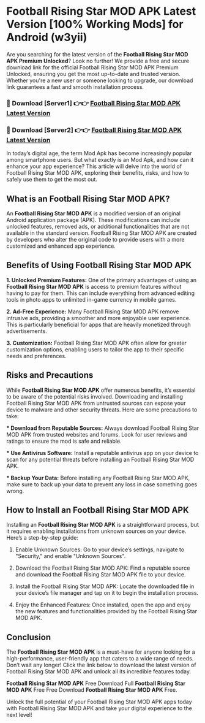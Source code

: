# Football Rising Star MOD APK Latest Version [100% Working Mods] for Android (w3yii)

Are you searching for the latest version of the <strong>Football Rising Star MOD APK Premium Unlocked</strong>? Look no further! We provide a free and secure download link for the official Football Rising Star MOD APK Premium Unlocked, ensuring you get the most up-to-date and trusted version. Whether you're a new user or someone looking to upgrade, our download link guarantees a fast and smooth installation process.


<h3>🔴 Download [Server1] 👉👉 <a href="https://getmodsapk.pages.dev?q=Football+Rising+Star+MOD+APK&ref=4R3">Football Rising Star MOD APK Latest Version</a></h3>

<h3>🔴 Download [Server2] 👉👉 <a href="https://getmodsapk.pages.dev?q=Football+Rising+Star+MOD+APK&ref=4R3">Football Rising Star MOD APK Latest Version</a></h3>


In today’s digital age, the term Mod Apk has become increasingly popular among smartphone users. But what exactly is an Mod Apk, and how can it enhance your app experience? This article will delve into the world of Football Rising Star MOD APK, exploring their benefits, risks, and how to safely use them to get the most out.


<h2>What is an Football Rising Star MOD APK?</h2>

An <strong>Football Rising Star MOD APK</strong> is a modified version of an original Android application package (APK). These modifications can include unlocked features, removed ads, or additional functionalities that are not available in the standard version. Football Rising Star MOD APK are created by developers who alter the original code to provide users with a more customized and enhanced app experience.


<h2>Benefits of Using Football Rising Star MOD APK</h2>

<strong> 1. Unlocked Premium Features:</strong> One of the primary advantages of using an <strong>Football Rising Star MOD APK</strong> is access to premium features without having to pay for them. This can include everything from advanced editing tools in photo apps to unlimited in-game currency in mobile games.

<strong> 2. Ad-Free Experience:</strong> Many Football Rising Star MOD APK remove intrusive ads, providing a smoother and more enjoyable user experience. This is particularly beneficial for apps that are heavily monetized through advertisements.

<strong> 3. Customization:</strong> Football Rising Star MOD APK often allow for greater customization options, enabling users to tailor the app to their specific needs and preferences.


<h2>Risks and Precautions</h2>

While <strong>Football Rising Star MOD APK</strong> offer numerous benefits, it’s essential to be aware of the potential risks involved. Downloading and installing Football Rising Star MOD APK from untrusted sources can expose your device to malware and other security threats. Here are some precautions to take:

<strong> * Download from Reputable Sources:</strong> Always download Football Rising Star MOD APK from trusted websites and forums. Look for user reviews and ratings to ensure the mod is safe and reliable.

<strong> * Use Antivirus Software:</strong> Install a reputable antivirus app on your device to scan for any potential threats before installing an Football Rising Star MOD APK.

<strong> * Backup Your Data:</strong> Before installing any Football Rising Star MOD APK, make sure to back up your data to prevent any loss in case something goes wrong.


<h2>How to Install an Football Rising Star MOD APK</h2>

Installing an <strong>Football Rising Star MOD APK</strong> is a straightforward process, but it requires enabling installations from unknown sources on your device. Here’s a step-by-step guide:

 1. Enable Unknown Sources: Go to your device’s settings, navigate to "Security," and enable "Unknown Sources".

 2. Download the Football Rising Star MOD APK: Find a reputable source and download the Football Rising Star MOD APK file to your device.

 3. Install the Football Rising Star MOD APK: Locate the downloaded file in your device’s file manager and tap on it to begin the installation process.

 4. Enjoy the Enhanced Features: Once installed, open the app and enjoy the new features and functionalities provided by the Football Rising Star MOD APK.


<h2><strong>Conclusion</strong></h2>

The <strong>Football Rising Star MOD APK</strong> is a must-have for anyone looking for a high-performance, user-friendly app that caters to a wide range of needs. Don’t wait any longer! Click the link below to download the latest version of Football Rising Star MOD APK and unlock all its incredible features today.

<strong>Football Rising Star MOD APK</strong> Free Download Full <strong>Football Rising Star MOD APK</strong> Free Free Download <strong>Football Rising Star MOD APK</strong> Free.

Unlock the full potential of your Football Rising Star MOD APK apps today with Football Rising Star MOD APK and take your digital experience to the next level!